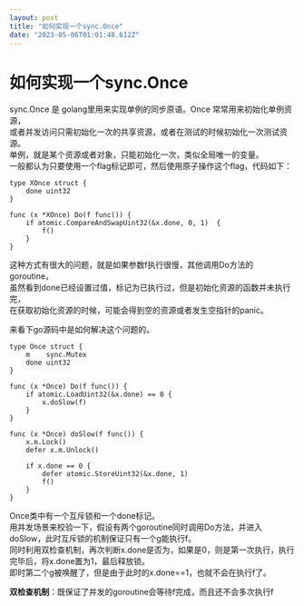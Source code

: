 ```yaml
---
layout: post
title: "如何实现一个sync.Once"
date: "2023-05-06T01:01:48.612Z"
---
```

如何实现一个sync.Once
===============

sync.Once 是 golang里用来实现单例的同步原语。Once 常常用来初始化单例资源，  
或者并发访问只需初始化一次的共享资源，或者在测试的时候初始化一次测试资源。  
单例，就是某个资源或者对象，只能初始化一次，类似全局唯一的变量。  
一般都认为只要使用一个flag标记即可，然后使用原子操作这个flag，代码如下：

    type XOnce struct {
    	done uint32
    }
    
    func (x *XOnce) Do(f func()) {
    	if atomic.CompareAndSwapUint32(&x.done, 0, 1)  {
    		f()
    	}
    }
    

这种方式有很大的问题，就是如果参数f执行很慢，其他调用Do方法的goroutine，  
虽然看到done已经设置过值，标记为已执行过，但是初始化资源的函数并未执行完，  
在获取初始化资源的时候，可能会得到空的资源或者发生空指针的panic。

来看下go源码中是如何解决这个问题的。

    type Once struct {
    	m    sync.Mutex
    	done uint32
    }
    
    func (x *Once) Do(f func()) {
    	if atomic.LoadUint32(&x.done) == 0 {
    		x.doSlow(f)
    	}
    }
    
    func (x *Once) doSlow(f func()) {
    	x.m.Lock()
    	defer x.m.Unlock()
    
    	if x.done == 0 {
    		defer atomic.StoreUint32(&x.done, 1)
    		f()
    	}
    }
    

Once类中有一个互斥锁和一个done标记。  
用并发场景来校验一下，假设有两个goroutine同时调用Do方法，并进入doSlow，此时互斥锁的机制保证只有一个g能执行f。  
同时利用双检查机制，再次判断x.done是否为，如果是0，则是第一次执行，执行完毕后，将x.done置为1，最后释放锁。  
即时第二个g被唤醒了，但是由于此时的x.done==1，也就不会在执行f了。

**双检查机制**：既保证了并发的goroutine会等待f完成，而且还不会多次执行f